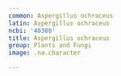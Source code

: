 ```yaml
---
common: Aspergillus ochraceus
latin: Aspergillus ochraceus
ncbi: '40380'
title: Aspergillus ochraceus
group: Plants and Fungi
image: .na.character

---
```

